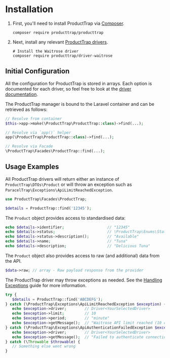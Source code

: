 # Installation

1. First, you'll need to install ProductTrap via [Composer](https://getcomposer.org).
   ```shell
   composer require producttrap/producttrap
   ```

1. Next, install any relevant [ProductTrap drivers](./drivers).
   ```shell
   # Install the Waitrose driver
   composer require producttrap/driver-waitrose
   ```

## Initial Configuration

All the configuration for ProductTrap is stored in arrays. Each option is documented for each driver, so feel free to
look at the [driver documentation](./drivers).

The ProductTrap manager is bound to the Laravel container and can be retrieved as follows:

```php
// Resolve from container
$this->app->make(\ProductTrap\ProductTrap::class)->find(...);

// Resolve via `app()` helper
app(\ProductTrap\ProductTrap::class)->find(...);

// Resolve via Facade
\ProductTrap\Facades\ProductTrap::find(...);
```

## Usage Examples

All ProductTrap drivers will return either an instance of `ProductTrap\DTOs\Product` or will throw an exception
such as `ParacelTrap\Exceptions\ApiLimitReachedException`.

```php
use ProductTrap\Facades\ProductTrap;

$details = ProductTrap::find('12345');
```

The `Product` object provides access to standardised data:

```php
echo $details->identifier;                   // "12345"
echo $details->status;                       // \ProductTrap\Enums\Status<Status>
echo $details->status->description();        // "Available"
echo $details->name;                         // "Tuna"
echo $details->description;                  // "Delicious Tuna"
```

The `Product` object also provides access to raw (and additional) data from the API.

```php
$data->raw; // array - Raw payload response from the provider
```

The ProductTrap driver may throw exceptions as needed. See the [Handling Exceptions](./guides/handling-exceptions) guide
for more information.

```php
try {
   $details = ProductTrap::find('ABCDEFG');
} catch (\ProductTrap\Exceptions\ApiLimitReachedException $exception) {
   echo $exception->driver;        // Driver<YourSelectedDriver>
   echo $exception->limit;         // 10
   echo $exception->period;        // "minute"
   echo $exception->getMessage();  // "Waitrose API limit reached (10 calls/minute)"
} catch (\ProductTrap\Exceptions\ApiAuthenticationFailedException $exception) {
   echo $exception->driver;        // Driver<YourSelectedDriver>
   echo $exception->getMessage();  // "Failed to authenticate connection with Waitrose"
} catch (\Throwable $throwable) {
   // Something else went wrong
}
```
